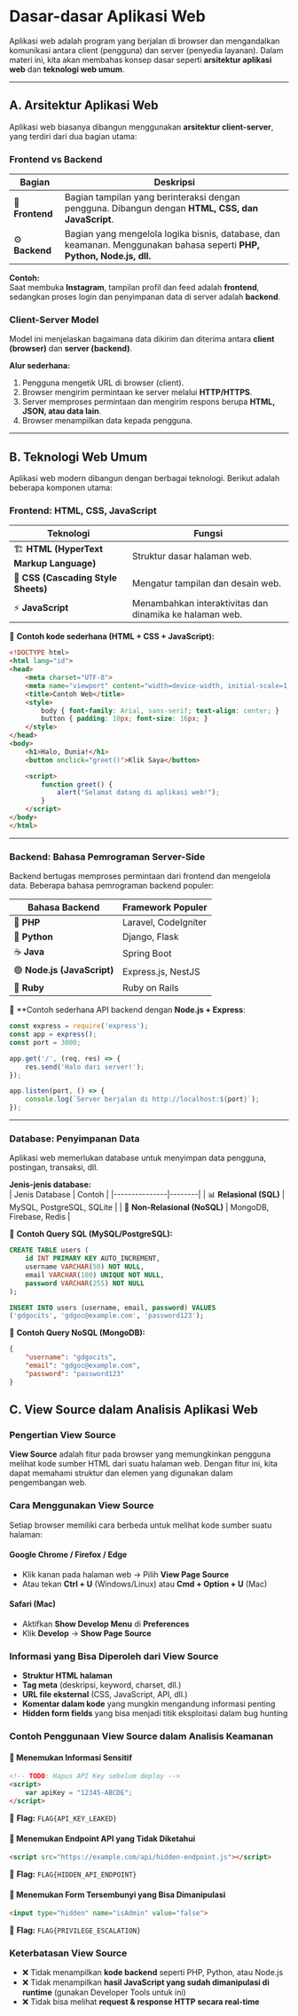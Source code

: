 # Dasar-dasar Aplikasi Web  

Aplikasi web adalah program yang berjalan di browser dan mengandalkan komunikasi antara client (pengguna) dan server (penyedia layanan). Dalam materi ini, kita akan membahas konsep dasar seperti **arsitektur aplikasi web** dan **teknologi web umum**.  

---

## A. Arsitektur Aplikasi Web  

Aplikasi web biasanya dibangun menggunakan **arsitektur client-server**, yang terdiri dari dua bagian utama:  

### **Frontend vs Backend**  
| Bagian | Deskripsi |
|--------|-----------|
| 🎨 **Frontend** | Bagian tampilan yang berinteraksi dengan pengguna. Dibangun dengan **HTML, CSS, dan JavaScript**. |
| ⚙️ **Backend** | Bagian yang mengelola logika bisnis, database, dan keamanan. Menggunakan bahasa seperti **PHP, Python, Node.js, dll.** |

**Contoh:**  
Saat membuka **Instagram**, tampilan profil dan feed adalah **frontend**, sedangkan proses login dan penyimpanan data di server adalah **backend**.

### **Client-Server Model**  
Model ini menjelaskan bagaimana data dikirim dan diterima antara **client (browser)** dan **server (backend)**.  

**Alur sederhana:**  
1. Pengguna mengetik URL di browser (client).  
2. Browser mengirim permintaan ke server melalui **HTTP/HTTPS**.  
3. Server memproses permintaan dan mengirim respons berupa **HTML, JSON, atau data lain**.  
4. Browser menampilkan data kepada pengguna.  

---

## B. Teknologi Web Umum  

Aplikasi web modern dibangun dengan berbagai teknologi. Berikut adalah beberapa komponen utama:

### **Frontend: HTML, CSS, JavaScript**  
| Teknologi | Fungsi |
|-----------|--------|
| 🏗️ **HTML (HyperText Markup Language)** | Struktur dasar halaman web. |
| 🎨 **CSS (Cascading Style Sheets)** | Mengatur tampilan dan desain web. |
| ⚡ **JavaScript** | Menambahkan interaktivitas dan dinamika ke halaman web. |

🔹 **Contoh kode sederhana (HTML + CSS + JavaScript):**  
```html
<!DOCTYPE html>
<html lang="id">
<head>
    <meta charset="UTF-8">
    <meta name="viewport" content="width=device-width, initial-scale=1.0">
    <title>Contoh Web</title>
    <style>
        body { font-family: Arial, sans-serif; text-align: center; }
        button { padding: 10px; font-size: 16px; }
    </style>
</head>
<body>
    <h1>Halo, Dunia!</h1>
    <button onclick="greet()">Klik Saya</button>

    <script>
        function greet() {
            alert("Selamat datang di aplikasi web!");
        }
    </script>
</body>
</html>
```

---

### **Backend: Bahasa Pemrograman Server-Side**  
Backend bertugas memproses permintaan dari frontend dan mengelola data. Beberapa bahasa pemrograman backend populer:  

| Bahasa Backend | Framework Populer |
|---------------|------------------|
| 🐘 **PHP** | Laravel, CodeIgniter |
| 🐍 **Python** | Django, Flask |
| ☕ **Java** | Spring Boot |
| 🟢 **Node.js (JavaScript)** | Express.js, NestJS |
| 💎 **Ruby** | Ruby on Rails |

🔹 **Contoh sederhana API backend dengan **Node.js + Express**:  
```javascript
const express = require('express');
const app = express();
const port = 3000;

app.get('/', (req, res) => {
    res.send('Halo dari server!');
});

app.listen(port, () => {
    console.log(`Server berjalan di http://localhost:${port}`);
});
```

---

### **Database: Penyimpanan Data**  
Aplikasi web memerlukan database untuk menyimpan data pengguna, postingan, transaksi, dll.  

**Jenis-jenis database:**  
| Jenis Database | Contoh |
|---------------|--------|
| 📊 **Relasional (SQL)** | MySQL, PostgreSQL, SQLite |
| 📂 **Non-Relasional (NoSQL)** | MongoDB, Firebase, Redis |

🔹 **Contoh Query SQL (MySQL/PostgreSQL):**  
```sql
CREATE TABLE users (
    id INT PRIMARY KEY AUTO_INCREMENT,
    username VARCHAR(50) NOT NULL,
    email VARCHAR(100) UNIQUE NOT NULL,
    password VARCHAR(255) NOT NULL
);

INSERT INTO users (username, email, password) VALUES
('gdgocits', 'gdgoc@example.com', 'password123');
```

🔹 **Contoh Query NoSQL (MongoDB):**  
```json
{
    "username": "gdgocits",
    "email": "gdgoc@example.com",
    "password": "password123"
}
```

## C. View Source dalam Analisis Aplikasi Web

### Pengertian View Source
**View Source** adalah fitur pada browser yang memungkinkan pengguna melihat kode sumber HTML dari suatu halaman web. Dengan fitur ini, kita dapat memahami struktur dan elemen yang digunakan dalam pengembangan web.

### Cara Menggunakan View Source
Setiap browser memiliki cara berbeda untuk melihat kode sumber suatu halaman:

#### **Google Chrome / Firefox / Edge**
- Klik kanan pada halaman web → Pilih **View Page Source**
- Atau tekan **Ctrl + U** (Windows/Linux) atau **Cmd + Option + U** (Mac)

#### **Safari (Mac)**
- Aktifkan **Show Develop Menu** di **Preferences**
- Klik **Develop** → **Show Page Source**

### Informasi yang Bisa Diperoleh dari View Source
- **Struktur HTML halaman**
- **Tag meta** (deskripsi, keyword, charset, dll.)
- **URL file eksternal** (CSS, JavaScript, API, dll.)
- **Komentar dalam kode** yang mungkin mengandung informasi penting
- **Hidden form fields** yang bisa menjadi titik eksploitasi dalam bug hunting

### Contoh Penggunaan View Source dalam Analisis Keamanan

#### 🔹 Menemukan Informasi Sensitif
```html
<!-- TODO: Hapus API Key sebelum deploy -->
<script>
    var apiKey = "12345-ABCDE"; 
</script>
```
🎯 **Flag:** `FLAG{API_KEY_LEAKED}`

#### 🔹 Menemukan Endpoint API yang Tidak Diketahui
```html
<script src="https://example.com/api/hidden-endpoint.js"></script>
```
🎯 **Flag:** `FLAG{HIDDEN_API_ENDPOINT}`

#### 🔹 Menemukan Form Tersembunyi yang Bisa Dimanipulasi
```html
<input type="hidden" name="isAdmin" value="false">
```
🎯 **Flag:** `FLAG{PRIVILEGE_ESCALATION}`

### Keterbatasan View Source
- ❌ Tidak menampilkan **kode backend** seperti PHP, Python, atau Node.js
- ❌ Tidak menampilkan **hasil JavaScript yang sudah dimanipulasi di runtime** (gunakan Developer Tools untuk ini)
- ❌ Tidak bisa melihat **request & response HTTP secara real-time**
